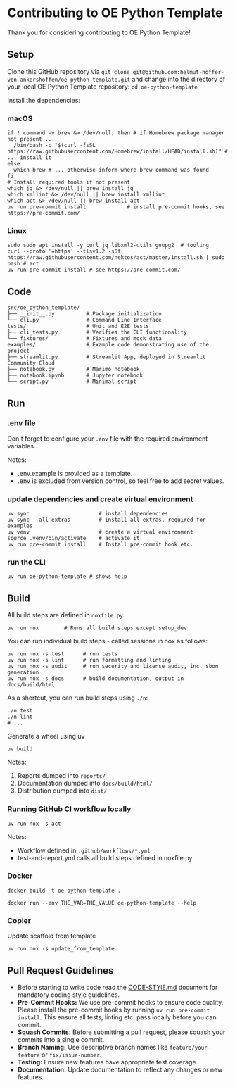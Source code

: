 # Contributing to OE Python Template

Thank you for considering contributing to OE Python Template!

## Setup

Clone this GitHub repository via ```git clone git@github.com:helmut-hoffer-von-ankershoffen/oe-python-template.git``` and change into the directory of your local OE Python Template repository: ```cd oe-python-template```

Install the dependencies:

### macOS

```shell
if ! command -v brew &> /dev/null; then # if Homebrew package manager not present ...
  /bin/bash -c "$(curl -fsSL https://raw.githubusercontent.com/Homebrew/install/HEAD/install.sh)" # ... install it
else
  which brew # ... otherwise inform where brew command was found
fi
# Install required tools if not present
which jq &> /dev/null || brew install jq
which xmllint &> /dev/null || brew install xmllint
which act &> /dev/null || brew install act
uv run pre-commit install             # install pre-commit hooks, see https://pre-commit.com/
```

### Linux

```shell
sudo sudo apt install -y curl jq libxml2-utils gnupg2  # tooling
curl --proto '=https' --tlsv1.2 -sSf https://raw.githubusercontent.com/nektos/act/master/install.sh | sudo bash # act
uv run pre-commit install # see https://pre-commit.com/
```

## Code

```
src/oe_python_template/
├── __init__.py          # Package initialization
└── cli.py               # Command Line Interface
tests/                   # Unit and E2E tests
├── cli_tests.py         # Verifies the CLI functionality
└── fixtures/            # Fixtures and mock data
examples/                # Example code demonstrating use of the project
├── streamlit.py         # Streamlit App, deployed in Streamlit Community Cloud
├── notebook.py          # Marimo notebook
├── notebook.ipynb       # Jupyter notebook
└── script.py            # Minimal script
```

## Run

### .env file

Don't forget to configure your `.env` file with the required environment variables.

Notes:
* .env.example is provided as a template.
* .env is excluded from version control, so feel free to add secret values.

### update dependencies and create virtual environment

```shell
uv sync                      # install dependencies
uv sync --all-extras         # install all extras, required for examples
uv venv                      # create a virtual environment
source .venv/bin/activate    # activate it
uv run pre-commit install    # Install pre-commit hook etc.
```

### run the CLI

```shell
uv run oe-python-template # shows help
```

## Build

All build steps are defined in `noxfile.py`.

```shell
uv run nox        # Runs all build steps except setup_dev
```

You can run individual build steps - called sessions in nox as follows:

```shell
uv run nox -s test      # run tests
uv run nox -s lint      # run formatting and linting
uv run nox -s audit     # run security and license audit, inc. sbom generation
uv run nox -s docs      # build documentation, output in docs/build/html
```

As a shortcut, you can run build steps using `./n`:

```shell
./n test
./n lint
# ...
```

Generate a wheel using uv
```shell
uv build
```

Notes:
1. Reports dumped into ```reports/```
3. Documentation dumped into ```docs/build/html/```
2. Distribution dumped into ```dist/```

### Running GitHub CI workflow locally

```shell
uv run nox -s act
```

Notes:

- Workflow defined in `.github/workflows/*.yml`
- test-and-report.yml calls all build steps defined in noxfile.py

### Docker

```shell
docker build -t oe-python-template .
```

```shell
docker run --env THE_VAR=THE_VALUE oe-python-template --help
```

### Copier

Update scaffold from template

```shell
uv run nox -s update_from_template
```

## Pull Request Guidelines

- Before starting to write code read the [CODE-STYlE.md](CODE-STYLE.md) document for mandatory coding style
  guidelines.
- **Pre-Commit Hooks:** We use pre-commit hooks to ensure code quality. Please install the pre-commit hooks by running `uv run pre-commit install`. This ensure all tests, linting etc. pass locally before you can commit.
- **Squash Commits:** Before submitting a pull request, please squash your commits into a single commit.
- **Branch Naming:** Use descriptive branch names like `feature/your-feature` or `fix/issue-number`.
- **Testing:** Ensure new features have appropriate test coverage.
- **Documentation:** Update documentation to reflect any changes or new features.
